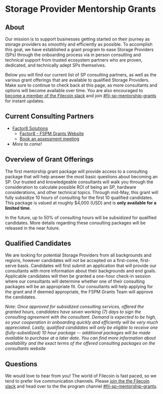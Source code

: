 # Storage Provider Mentorship Grants
## About
Our mission is to support businesses getting started on their journey as storage providers as smoothly and efficiently as possible. To accomplish this goal, we have established a grant program to ease Storage Providers (SPs) through the onboarding process via in person consulting and technical support from trusted ecosystem partners who are proven, dedicated, and technically adept SPs themselves. 

Below you will find our current list of SP consulting partners, as well as the various grant offerings that are available to qualified Storage Providers. Make sure to continue to check back at this page, as more consultants and options will become available over time. You are also encouraged to [become a member of the Filecoin slack](https://filecoin.io/slack) and join [#fil-sp-mentorship-grants](https://filecoinproject.slack.com/archives/C03C86E3WU8) for instant updates.

## Current Consulting Partners
* [Factor8 Solutions](https://factor8.io/) 
    * [Factor8 - FSPM Grants Website](https://factor8.io/fspm-grant.html) 
    * [Book an assessment meeting](https://factor8.typeform.com/fspm-sched)
* _More to come!_


## Overview of Grant Offerings
The first mentorship grant package will provide access to a consulting package that will help answer the most basic questions about becoming an SP. Our trusted and knowledgeable consultants will walk you through the consideration to calculate possible ROI of being an SP, hardware considerations, and other technical topics. Through mid-May, this grant will fully subsidize 10 hours of consulting for the first 10 qualified candidates. This package is valued at roughly $4,000 (USD) and is **only available for a limited time**.

In the future, up to 50% of consulting hours will be subsidized for qualified candidates. More details regarding these consulting packages will be released in the near future. 

## Qualified Candidates 
We are looking for potential Storage Providers from all backgrounds and regions, however candidates will *not* be accepted on a first-come, first-serve basis. Candidates will first submit an application that will provide our consultants with more information about their backgrounds and end goals. Applicable candidates will then be granted a one-hour check-in session where our consultants will determine whether one of their consulting packages will be an appropriate fit. Our consultants will help applying for the grant and if deemed appropriate, the FSPM Grants Team will approve the candidates.

_Note: Once approved for subsidized consulting services, offered the granted hours, candidates have seven working (7) days to sign the consulting agreement with the consultant. Demand is expected to be high, so your cooperation in onboarding quickly and efficiently will be very much appreciated. Lastly, qualified candidates will only be eligible to receive one (fully-subsidized) 10 hour package -- additional packages will be made available to purchase at a later date. You can find more information about availability and the exact terms of the offered consulting packages on the consultants website_

## Questions
We would love to hear from you! The world of Filecoin is fast paced, so we tend to prefer live communication channels. Please [join the the Filecoin slack](https://filecoin.io/slack) and head over to the the program channel [#fil-sp-mentorship-grants](https://filecoinproject.slack.com/archives/C03C86E3WU8).
